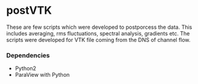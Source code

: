 # postVTK
These are few scripts which were developed to postporcess the data. This includes averaging, rms fluctuations, spectral analysis, gradients etc. The scripts were developed for VTK file coming from the DNS of channel flow.

### Dependencies
- Python2
- ParaView with Python

